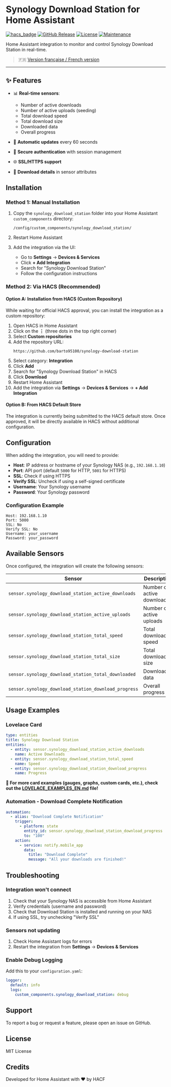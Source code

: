 # Synology Download Station for Home Assistant

[![hacs_badge](https://img.shields.io/badge/HACS-Custom-orange.svg)](https://github.com/custom-components/hacs)
[![GitHub Release](https://img.shields.io/github/v/release/barto95100/synology-download-station)](https://github.com/barto95100/synology-download-station/releases)
[![License](https://img.shields.io/github/license/barto95100/synology-download-station)](LICENSE)
[![Maintenance](https://img.shields.io/badge/Maintained%3F-yes-green.svg)](https://github.com/barto95100/synology-download-station/graphs/commit-activity)

Home Assistant integration to monitor and control Synology Download Station in real-time.

> 🇫🇷 [Version française / French version](README.md)

---

## ✨ Features

- 📊 **Real-time sensors**:
  - Number of active downloads
  - Number of active uploads (seeding)
  - Total download speed
  - Total download size
  - Downloaded data
  - Overall progress

- 🔄 **Automatic updates** every 60 seconds
- 🔐 **Secure authentication** with session management
- 🌐 **SSL/HTTPS support**
- 📝 **Download details** in sensor attributes

## Installation

### Method 1: Manual Installation

1. Copy the `synology_download_station` folder into your Home Assistant `custom_components` directory:
   ```
   /config/custom_components/synology_download_station/
   ```

2. Restart Home Assistant

3. Add the integration via the UI:
   - Go to **Settings** → **Devices & Services**
   - Click **+ Add Integration**
   - Search for "Synology Download Station"
   - Follow the configuration instructions

### Method 2: Via HACS (Recommended)

#### Option A: Installation from HACS (Custom Repository)

While waiting for official HACS approval, you can install the integration as a custom repository:

1. Open HACS in Home Assistant
2. Click on the **⋮** (three dots in the top right corner)
3. Select **Custom repositories**
4. Add the repository URL:
   ```
   https://github.com/barto95100/synology-download-station
   ```
5. Select category: **Integration**
6. Click **Add**
7. Search for "Synology Download Station" in HACS
8. Click **Download**
9. Restart Home Assistant
10. Add the integration via **Settings** → **Devices & Services** → **+ Add Integration**

#### Option B: From HACS Default Store

The integration is currently being submitted to the HACS default store. Once approved, it will be directly available in HACS without additional configuration.

## Configuration

When adding the integration, you will need to provide:

- **Host**: IP address or hostname of your Synology NAS (e.g., `192.168.1.10`)
- **Port**: API port (default `5000` for HTTP, `5001` for HTTPS)
- **SSL**: Check if using HTTPS
- **Verify SSL**: Uncheck if using a self-signed certificate
- **Username**: Your Synology username
- **Password**: Your Synology password

### Configuration Example

```
Host: 192.168.1.10
Port: 5000
SSL: No
Verify SSL: No
Username: your_username
Password: your_password
```

## Available Sensors

Once configured, the integration will create the following sensors:

| Sensor | Description | Unit |
|--------|-------------|------|
| `sensor.synology_download_station_active_downloads` | Number of active downloads | - |
| `sensor.synology_download_station_active_uploads` | Number of active uploads | - |
| `sensor.synology_download_station_total_speed` | Total download speed | MB/s |
| `sensor.synology_download_station_total_size` | Total download size | GB |
| `sensor.synology_download_station_total_downloaded` | Downloaded data | GB |
| `sensor.synology_download_station_download_progress` | Overall progress | % |

## Usage Examples

### Lovelace Card

```yaml
type: entities
title: Synology Download Station
entities:
  - entity: sensor.synology_download_station_active_downloads
    name: Active Downloads
  - entity: sensor.synology_download_station_total_speed
    name: Speed
  - entity: sensor.synology_download_station_download_progress
    name: Progress
```

**📖 For more card examples (gauges, graphs, custom cards, etc.), check out the [LOVELACE_EXAMPLES_EN.md](LOVELACE_EXAMPLES_EN.md) file!**

### Automation - Download Complete Notification

```yaml
automation:
  - alias: "Download Complete Notification"
    trigger:
      - platform: state
        entity_id: sensor.synology_download_station_download_progress
        to: "100"
    action:
      - service: notify.mobile_app
        data:
          title: "Download Complete"
          message: "All your downloads are finished!"
```

## Troubleshooting

### Integration won't connect

1. Check that your Synology NAS is accessible from Home Assistant
2. Verify credentials (username and password)
3. Check that Download Station is installed and running on your NAS
4. If using SSL, try unchecking "Verify SSL"

### Sensors not updating

1. Check Home Assistant logs for errors
2. Restart the integration from **Settings** → **Devices & Services**

### Enable Debug Logging

Add this to your `configuration.yaml`:

```yaml
logger:
  default: info
  logs:
    custom_components.synology_download_station: debug
```

## Support

To report a bug or request a feature, please open an issue on GitHub.

## License

MIT License

## Credits

Developed for Home Assistant with ❤️ by HACF

